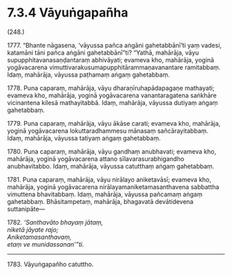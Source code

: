 # 7.3.4 Vāyuṅgapañha

(248.)

1777\. “Bhante nāgasena, ‘vāyussa pañca aṅgāni gahetabbānī’ti yaṃ vadesi, katamāni tāni pañca aṅgāni gahetabbānī”ti? “Yathā, mahārāja, vāyu supupphitavanasaṇḍantaraṃ abhivāyati; evameva kho, mahārāja, yoginā yogāvacarena vimuttivarakusumapupphitārammaṇavanantare ramitabbaṃ. Idaṃ, mahārāja, vāyussa paṭhamaṃ aṅgaṃ gahetabbaṃ.

1778\. Puna caparaṃ, mahārāja, vāyu dharaṇīruhapādapagaṇe mathayati; evameva kho, mahārāja, yoginā yogāvacarena vanantaragatena saṅkhāre vicinantena kilesā mathayitabbā. Idaṃ, mahārāja, vāyussa dutiyaṃ aṅgaṃ gahetabbaṃ.

1779\. Puna caparaṃ, mahārāja, vāyu ākāse carati; evameva kho, mahārāja, yoginā yogāvacarena lokuttaradhammesu mānasaṃ sañcārayitabbaṃ. Idaṃ, mahārāja, vāyussa tatiyaṃ aṅgaṃ gahetabbaṃ.

1780\. Puna caparaṃ, mahārāja, vāyu gandhaṃ anubhavati; evameva kho, mahārāja, yoginā yogāvacarena attano sīlavarasurabhigandho anubhavitabbo. Idaṃ, mahārāja, vāyussa catutthaṃ aṅgaṃ gahetabbaṃ.

1781\. Puna caparaṃ, mahārāja, vāyu nirālayo aniketavāsī; evameva kho, mahārāja, yoginā yogāvacarena nirālayamaniketamasanthavena sabbattha vimuttena bhavitabbaṃ. Idaṃ, mahārāja, vāyussa pañcamaṃ aṅgaṃ gahetabbaṃ. Bhāsitampetaṃ, mahārāja, bhagavatā devātidevena suttanipāte—

1782\. _‘Santhavāto bhayaṃ jātaṃ,_  
_niketā jāyate rajo;_  
_Aniketamasanthavaṃ,_  
_etaṃ ve munidassanan’”ti._  

---

1783\. Vāyuṅgapañho catuttho.
